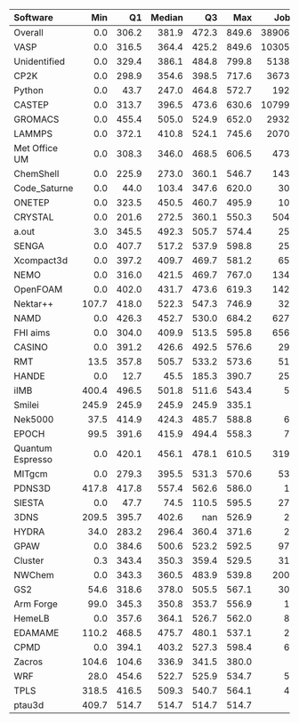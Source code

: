 | Software         |   Min |    Q1 |   Median |    Q3 |   Max |   Jobs |     Nodeh |   PercentUse |       kWh |   PercentEnergy |   Users |   Projects |
|:-----------------|------:|------:|---------:|------:|------:|-------:|----------:|-------------:|----------:|----------------:|--------:|-----------:|
| Overall          |   0.0 | 306.2 |    381.9 | 472.3 | 849.6 | 389060 | 3913108.1 |         99.1 | 1411233.8 |            98.4 |     595 |         91 |
| VASP             |   0.0 | 316.5 |    364.4 | 425.2 | 849.6 | 103059 |  827933.3 |         21.0 |  299613.4 |            20.9 |     108 |          8 |
| Unidentified     |   0.0 | 329.4 |    386.1 | 484.8 | 799.8 |  51386 |  684219.6 |         17.3 |  256858.1 |            17.9 |     198 |         66 |
| CP2K             |   0.0 | 298.9 |    354.6 | 398.5 | 717.6 |  36736 |  305689.3 |          7.7 |  102591.8 |             7.2 |      42 |          8 |
| Python           |   0.0 |  43.7 |    247.0 | 464.8 | 572.7 |   1926 |  265521.9 |          6.7 |   63082.6 |             4.4 |      17 |         10 |
| CASTEP           |   0.0 | 313.7 |    396.5 | 473.6 | 630.6 | 107997 |  190134.2 |          4.8 |   72894.9 |             5.1 |      39 |          4 |
| GROMACS          |   0.0 | 455.4 |    505.0 | 524.9 | 652.0 |  29329 |  177952.8 |          4.5 |   83262.4 |             5.8 |      29 |          6 |
| LAMMPS           |   0.0 | 372.1 |    410.8 | 524.1 | 745.6 |  20707 |  165552.2 |          4.2 |   71492.1 |             5.0 |      45 |         13 |
| Met Office UM    |   0.0 | 308.3 |    346.0 | 468.5 | 606.5 |   4733 |  136422.5 |          3.5 |   44157.3 |             3.1 |      30 |          2 |
| ChemShell        |   0.0 | 225.9 |    273.0 | 360.1 | 546.7 |   1432 |  122864.9 |          3.1 |   36202.3 |             2.5 |      10 |          3 |
| Code_Saturne     |   0.0 |  44.0 |    103.4 | 347.6 | 620.0 |    302 |  118329.4 |          3.0 |   19310.3 |             1.3 |       6 |          3 |
| ONETEP           |   0.0 | 323.5 |    450.5 | 460.7 | 495.9 |    105 |  114253.9 |          2.9 |   45406.9 |             3.2 |       5 |          1 |
| CRYSTAL          |   0.0 | 201.6 |    272.5 | 360.1 | 550.3 |   5044 |  112963.2 |          2.9 |   32157.2 |             2.2 |       6 |          2 |
| a.out            |   3.0 | 345.5 |    492.3 | 505.7 | 574.4 |    254 |   77108.1 |          2.0 |   31562.8 |             2.2 |       7 |          5 |
| SENGA            |   0.0 | 407.7 |    517.2 | 537.9 | 598.8 |    253 |   71295.1 |          1.8 |   34256.4 |             2.4 |       8 |          3 |
| Xcompact3d       |   0.0 | 397.2 |    409.7 | 469.7 | 581.2 |    650 |   62870.0 |          1.6 |   26699.0 |             1.9 |       7 |          4 |
| NEMO             |   0.0 | 316.0 |    421.5 | 469.7 | 767.0 |   1345 |   60279.0 |          1.5 |   22460.8 |             1.6 |      17 |          4 |
| OpenFOAM         |   0.0 | 402.0 |    431.7 | 473.6 | 619.3 |   1427 |   59182.3 |          1.5 |   25359.3 |             1.8 |      33 |         12 |
| Nektar++         | 107.7 | 418.0 |    522.3 | 547.3 | 746.9 |    328 |   51215.3 |          1.3 |   24711.4 |             1.7 |       7 |          4 |
| NAMD             |   0.0 | 426.3 |    452.7 | 530.0 | 684.2 |   6272 |   50328.8 |          1.3 |   22932.9 |             1.6 |      10 |          6 |
| FHI aims         |   0.0 | 304.0 |    409.9 | 513.5 | 595.8 |   6568 |   34169.0 |          0.9 |   12931.5 |             0.9 |      12 |          2 |
| CASINO           |   0.0 | 391.2 |    426.6 | 492.5 | 576.6 |    295 |   23153.1 |          0.6 |    9970.1 |             0.7 |       4 |          3 |
| RMT              |  13.5 | 357.8 |    505.7 | 533.2 | 573.6 |    513 |   21972.5 |          0.6 |   10169.8 |             0.7 |       5 |          1 |
| HANDE            |   0.0 |  12.7 |     45.5 | 185.3 | 390.7 |    253 |   18910.1 |          0.5 |    2184.9 |             0.2 |       1 |          1 |
| iIMB             | 400.4 | 496.5 |    501.8 | 511.6 | 543.4 |     53 |   18177.0 |          0.5 |    8984.1 |             0.6 |       2 |          1 |
| Smilei           | 245.9 | 245.9 |    245.9 | 245.9 | 335.1 |      6 |   16367.8 |          0.4 |    4042.1 |             0.3 |       1 |          1 |
| Nek5000          |  37.5 | 414.9 |    424.3 | 485.7 | 588.8 |     63 |   15187.2 |          0.4 |    6901.7 |             0.5 |       3 |          2 |
| EPOCH            |  99.5 | 391.6 |    415.9 | 494.4 | 558.3 |     73 |   14434.4 |          0.4 |    6184.6 |             0.4 |       5 |          1 |
| Quantum Espresso |   0.0 | 420.1 |    456.1 | 478.1 | 610.5 |   3198 |   12641.5 |          0.3 |    5283.8 |             0.4 |      14 |          2 |
| MITgcm           |   0.0 | 279.3 |    395.5 | 531.3 | 570.6 |    531 |   12479.5 |          0.3 |    4479.4 |             0.3 |       9 |          2 |
| PDNS3D           | 417.8 | 417.8 |    557.4 | 562.6 | 586.0 |     17 |    9861.4 |          0.2 |    4979.6 |             0.3 |       2 |          1 |
| SIESTA           |   0.0 |  47.7 |     74.5 | 110.5 | 595.5 |    274 |    9628.8 |          0.2 |    1147.1 |             0.1 |       6 |          2 |
| 3DNS             | 209.5 | 395.7 |    402.6 | nan   | 526.9 |     26 |    8928.7 |          0.2 |    2742.0 |             0.2 |       1 |          1 |
| HYDRA            |  34.0 | 283.2 |    296.4 | 360.4 | 371.6 |     23 |    8745.3 |          0.2 |    2732.2 |             0.2 |       1 |          1 |
| GPAW             |   0.0 | 384.6 |    500.6 | 523.2 | 592.5 |    971 |    6604.5 |          0.2 |    2691.3 |             0.2 |       2 |          1 |
| Cluster          |   0.3 | 343.4 |    350.3 | 359.4 | 529.5 |    316 |    5290.6 |          0.1 |    1816.6 |             0.1 |       1 |          1 |
| NWChem           |   0.0 | 343.3 |    360.5 | 483.9 | 539.8 |   2001 |    5181.7 |          0.1 |    1874.8 |             0.1 |      14 |          6 |
| GS2              |  54.6 | 318.6 |    378.0 | 505.5 | 567.1 |    301 |    4253.2 |          0.1 |    1701.3 |             0.1 |       2 |          1 |
| Arm Forge        |  99.0 | 345.3 |    350.8 | 353.7 | 556.9 |     18 |    4064.7 |          0.1 |    1462.0 |             0.1 |       5 |          4 |
| HemeLB           |   0.0 | 357.6 |    364.1 | 526.7 | 562.0 |     81 |    3255.0 |          0.1 |    1321.7 |             0.1 |       1 |          1 |
| EDAMAME          | 110.2 | 468.5 |    475.7 | 480.1 | 537.1 |     25 |    3237.2 |          0.1 |    1517.5 |             0.1 |       2 |          1 |
| CPMD             |   0.0 | 394.1 |    403.2 | 527.3 | 598.4 |     62 |    2076.3 |          0.1 |     971.5 |             0.1 |       1 |          1 |
| Zacros           | 104.6 | 104.6 |    336.9 | 341.5 | 380.0 |      8 |     197.6 |          0.0 |      47.7 |             0.0 |       1 |          1 |
| WRF              |  28.0 | 454.6 |    522.7 | 525.9 | 534.7 |     55 |     107.2 |          0.0 |      52.5 |             0.0 |       1 |          1 |
| TPLS             | 318.5 | 416.5 |    509.3 | 540.7 | 564.1 |     41 |      66.7 |          0.0 |      31.4 |             0.0 |       2 |          1 |
| ptau3d           | 409.7 | 514.7 |    514.7 | 514.7 | 514.7 |      3 |       1.1 |          0.0 |       0.6 |             0.0 |       1 |          1 |